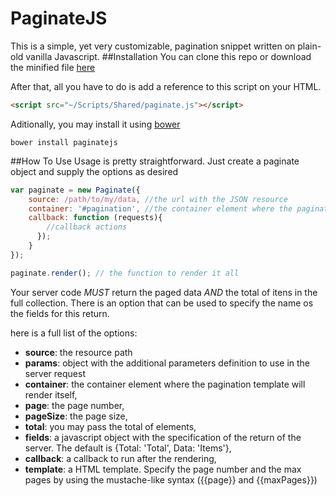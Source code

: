 # PaginateJS
This is a simple, yet very customizable, pagination snippet written on plain-old vanilla Javascript.
##Installation
You can clone this repo or download the minified file [here](https://raw.githubusercontent.com/Lindennerd/PaginateJS/master/SRC/paginate.min.js)

After that, all you have to do is add a reference to this script on your HTML.


```HTML
<script src="~/Scripts/Shared/paginate.js"></script>
```

Aditionally, you may install it using [bower](https://bower.io/)

```
bower install paginatejs
```
##How To Use
Usage is pretty straightforward. Just create a paginate object and supply the options as desired

```javascript
var paginate = new Paginate({
    source: /path/to/my/data, //the url with the JSON resource
    container: '#pagination', //the container element where the pagination template will render itself
    callback: function (requests){
        //callback actions
      });
    }
});

paginate.render(); // the function to render it all
```

Your server code _MUST_ return the paged data _AND_ the total of itens in the full collection. There is an option that can be used to specify the name os the fields for this return.

here is a full list of the options:

* __source__: the resource path
* __params__: object with the additional parameters definition to use in the server request
* __container__: the container element where the pagination template will render itself,
* __page__: the page number,
* __pageSize__: the page size,
* __total__: you may pass the total of elements,
* __fields__: a javascript object with the specification of the return of the server. The default is {Total: 'Total', Data: 'Items'},
* __callback__: a callback to run after the rendering,
* __template__: a HTML template. Specify the page number and the max pages by using the mustache-like syntax ({{page}} and {{maxPages}})
